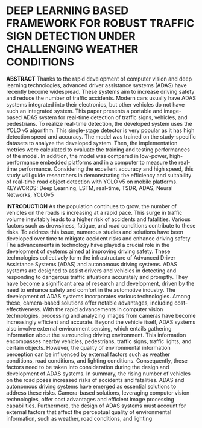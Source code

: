 # DEEP LEARNING BASED FRAMEWORK FOR ROBUST TRAFFIC SIGN DETECTION UNDER CHALLENGING WEATHER CONDITIONS

**ABSTRACT**
Thanks to the rapid development of computer vision and deep learning technologies, advanced
driver assistance systems (ADAS) have recently become widespread. These systems aim to
increase driving safety and reduce the number of traffic accidents. Modern cars usually have
ADAS systems integrated into their electronics, but other vehicles do not have such an integrated
system. This paper presents a portable and image-based ADAS system for real-time detection of
traffic signs, vehicles, and pedestrians. To realize real-time detection, the developed system uses
the YOLO v5 algorithm. This single-stage detector is very popular as it has high detection speed
and accuracy. The model was trained on the study-specific datasets to analyze the developed
system. Then, the implementation metrics were calculated to evaluate the training and testing
performances of the model. In addition, the model was compared in low-power,
high-performance embedded platforms and in a computer to measure the real-time performance.
Considering the excellent accuracy and high speed, this study will guide researchers in
demonstrating the efficiency and suitability of real-time road object detection with YOLO v5 on
mobile platforms.
KEYWORDS: Deep Learning, LSTM, real-time, TSDR, ADAS, Neural Networks,
YOLOv5

**INTRODUCTION**
As the population continues to grow, the number of vehicles on the roads is increasing at a rapid pace. This
surge in traffic volume inevitably leads to a higher risk of accidents and fatalities. Various factors such as
drowsiness, fatigue, and road conditions contribute to these risks. To address this issue, numerous studies and
solutions have been developed over time to mitigate accident risks and enhance driving safety.
The advancements in technology have played a crucial role in the development of systems aimed at improving
driving safety. These technologies collectively form the infrastructure of Advanced Driver Assistance Systems
(ADAS) and autonomous driving systems. ADAS systems are designed to assist drivers and vehicles in
detecting and responding to dangerous traffic situations accurately and promptly. They have become a
significant area of research and development, driven by the need to enhance safety and comfort in the
automotive industry.
The development of ADAS systems incorporates various technologies. Among these, camera-based solutions
offer notable advantages, including cost-effectiveness. With the rapid advancements in computer vision
technologies, processing and analyzing images from cameras have become increasingly efficient and accurate.
Beyond the vehicle itself, ADAS systems also involve external environment sensing, which entails gathering
information about the surrounding driving environment. This information encompasses nearby vehicles,
pedestrians, traffic signs, traffic lights, and certain objects. However, the quality of environmental information
perception can be influenced by external factors such as weather conditions, road conditions, and lighting
conditions. Consequently, these factors need to be taken into consideration during the design and development
of ADAS systems.
In summary, the rising number of vehicles on the road poses increased risks of accidents and fatalities. ADAS
and autonomous driving systems have emerged as essential solutions to address these risks. Camera-based
solutions, leveraging computer vision technologies, offer cost advantages and efficient image processing
capabilities. Furthermore, the design of ADAS systems must account for external factors that affect the
perceptual quality of environmental information, such as weather, road conditions, and lighting
